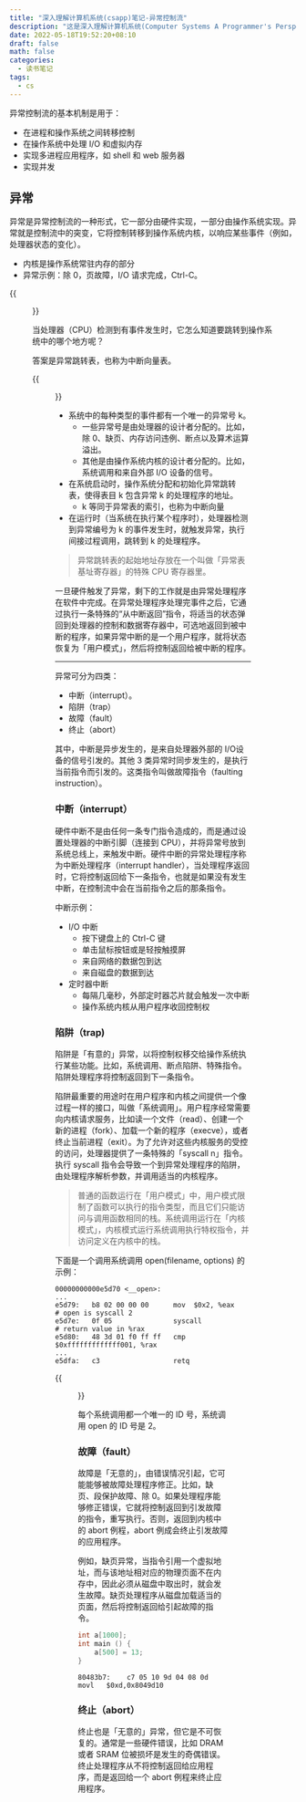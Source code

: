 ```yaml
---
title: "深入理解计算机系统(csapp)笔记-异常控制流"
description: "这是深入理解计算机系统(Computer Systems A Programmer's Perspective 3rd)第六章的学习笔记."
date: 2022-05-18T19:52:20+08:10
draft: false
math: false
categories:
  - 读书笔记
tags:
  - cs
---
```


异常控制流的基本机制是用于：
- 在进程和操作系统之间转移控制
- 在操作系统中处理 I/O 和虚拟内存
- 实现多进程应用程序，如 shell 和 web 服务器
- 实现并发

## 异常

异常是异常控制流的一种形式，它一部分由硬件实现，一部分由操作系统实现。异常就是控制流中的突变，它将控制转移到操作系统内核，以响应某些事件（例如，处理器状态的变化）。
- 内核是操作系统常驻内存的部分
- 异常示例：除 0，页故障，I/O 请求完成，Ctrl-C。

{{<figure width="600" src="/images/anatomy-of-an-exception.jpg">}}

当处理器（CPU）检测到有事件发生时，它怎么知道要跳转到操作系统中的哪个地方呢？

答案是异常跳转表，也称为中断向量表。

{{<figure width="400" src="/images/exception-table.jpg" caption="异常跳转表，其中条目 k 包含异常 k 的处理程序代码的地址">}}

- 系统中的每种类型的事件都有一个唯一的异常号 k。
    - 一些异常号是由处理器的设计者分配的。比如，除 0、缺页、内存访问违例、断点以及算术运算溢出。
    - 其他是由操作系统内核的设计者分配的。比如，系统调用和来自外部 I/O 设备的信号。
- 在系统启动时，操作系统分配和初始化异常跳转表，使得表目 k 包含异常 k 的处理程序的地址。
    - k 等同于异常表的索引，也称为中断向量
- 在运行时（当系统在执行某个程序时），处理器检测到异常编号为 k 的事件发生时，就触发异常，执行间接过程调用，跳转到 k 的处理程序。

> 异常跳转表的起始地址存放在一个叫做「异常表基址寄存器」的特殊 CPU 寄存器里。

一旦硬件触发了异常，剩下的工作就是由异常处理程序在软件中完成。在异常处理程序处理完事件之后，它通过执行一条特殊的“从中断返回”指令，将适当的状态弹回到处理器的控制和数据寄存器中，可选地返回到被中断的程序，如果异常中断的是一个用户程序，就将状态恢复为「用户模式」，然后将控制返回给被中断的程序。

---

异常可分为四类：
- 中断（interrupt）。
- 陷阱（trap）
- 故障（fault）
- 终止（abort）

其中，中断是异步发生的，是来自处理器外部的 I/O设备的信号引发的。其他 3 类异常时同步发生的，是执行当前指令而引发的。这类指令叫做故障指令（faulting instruction）。

### 中断（interrupt）

硬件中断不是由任何一条专门指令造成的，而是通过设置处理器的中断引脚（连接到 CPU），并将异常号放到系统总线上，来触发中断。硬件中断的异常处理程序称为中断处理程序（interrupt handler），当处理程序返回时，它将控制返回给下一条指令，也就是如果没有发生中断，在控制流中会在当前指令之后的那条指令。

中断示例：
- I/O 中断
    - 按下键盘上的 Ctrl-C 键
    - 单击鼠标按钮或是轻按触摸屏
    - 来自网络的数据包到达
    - 来自磁盘的数据到达
- 定时器中断
    - 每隔几毫秒，外部定时器芯片就会触发一次中断
    - 操作系统内核从用户程序收回控制权

### 陷阱（trap)

陷阱是「有意的」异常，以将控制权移交给操作系统执行某些功能。比如，系统调用、断点陷阱、特殊指令。陷阱处理程序将控制返回到下一条指令。

陷阱最重要的用途时在用户程序和内核之间提供一个像过程一样的接口，叫做「系统调用」。用户程序经常需要向内核请求服务，比如读一个文件（read）、创建一个新的进程（fork）、加载一个新的程序（execve），或者终止当前进程（exit）。为了允许对这些内核服务的受控的访问，处理器提供了一条特殊的「syscall n」指令。执行 syscall 指令会导致一个到异常处理程序的陷阱，由处理程序解析参数，并调用适当的内核程序。

> 普通的函数运行在「用户模式」中，用户模式限制了函数可以执行的指令类型，而且它们只能访问与调用函数相同的栈。系统调用运行在「内核模式」，内核模式运行系统调用执行特权指令，并访问定义在内核中的栈。

下面是一个调用系统调用 open(filename, options) 的示例：

```
00000000000e5d70 <__open>:
...
e5d79:   b8 02 00 00 00      mov  $0x2, %eax                  # open is syscall 2
e5d7e:   0f 05               syscall                          # return value in %rax
e5d80:   48 3d 01 f0 ff ff   cmp  $0xfffffffffffff001, %rax 
...
e5dfa:   c3                  retq
```

{{<figure width="400" src="/images/trap-example.jpg">}}

每个系统调用都一个唯一的 ID 号，系统调用 open 的 ID 号是 2。 

### 故障（fault）

故障是「无意的」，由错误情况引起，它可能能够被故障处理程序修正。比如，缺页、段保护故障、除 0。如果处理程序能够修正错误，它就将控制返回到引发故障的指令，重写执行。否则，返回到内核中的 abort 例程，abort 例成会终止引发故障的应用程序。

例如，缺页异常，当指令引用一个虚拟地址，而与该地址相对应的物理页面不在内存中，因此必须从磁盘中取出时，就会发生故障。缺页处理程序从磁盘加载适当的页面，然后将控制返回给引起故障的指令。

```C
int a[1000];
int main () {
    a[500] = 13;
}

```
```
80483b7:	c7 05 10 9d 04 08 0d 	movl   $0xd,0x8049d10
```

### 终止（abort）

终止也是「无意的」异常，但它是不可恢复的。通常是一些硬件错误，比如 DRAM 或者 SRAM 位被损坏是发生的奇偶错误。终止处理程序从不将控制返回给应用程序，而是返回给一个 abort 例程来终止应用程序。